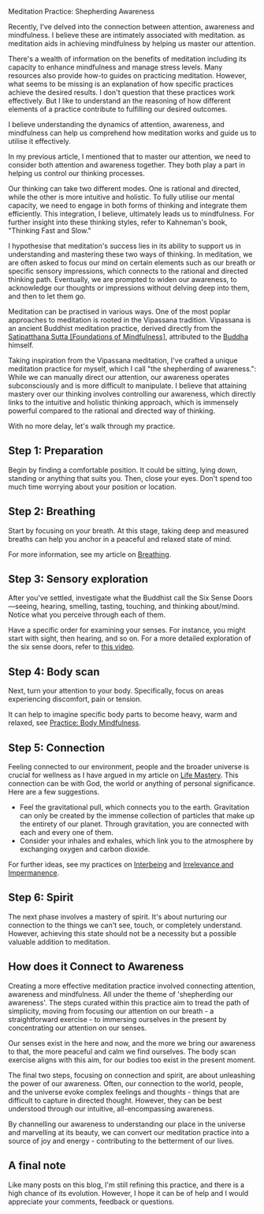
Meditation Practice: Shepherding Awareness


Recently, I've delved into the connection between attention, awareness and mindfulness. I believe these are intimately associated with meditation. as meditation aids in achieving mindfulness by helping us master our attention.

There's a wealth of information on the benefits of meditation including its capacity to enhance mindfulness and manage stress levels. Many resources also provide how-to guides on practicing meditation. However, what seems to be missing is an explanation of how specific practices achieve the desired results. I don't question that these practices work effectively. But I like to understand an the reasoning of how different elements of a practice contribute to fulfilling our desired outcomes.

I believe understanding the dynamics of attention, awareness, and mindfulness can help us comprehend how meditation works and guide us to utilise it effectively.

In my previous article, I mentioned that to master our attention, we need to consider both attention and awareness together. They both play a part in helping us control our thinking processes.

Our thinking can take two different modes. One is rational and directed, while the other is more intuitive and holistic. To fully utilise our mental capacity, we need to engage in both forms of thinking and integrate them efficiently. This integration, I believe, ultimately leads us to mindfulness. For further insight into these thinking styles, refer to Kahneman's book, "Thinking Fast and Slow."

I hypothesise that meditation's success lies in its ability to support us in understanding and mastering these two ways of thinking. In meditation, we are often asked to focus our mind on certain elements such as our breath or specific sensory impressions, which connects to the rational and directed thinking path. Eventually, we are prompted to widen our awareness, to acknowledge our thoughts or impressions without delving deep into them, and then to let them go.

Meditation can be practised in various ways. One of the most poplar approaches to meditation is rooted in the Vipassana tradition. Vipassana is an ancient Buddhist meditation practice, derived directly from the [Satipatthana Sutta [Foundations of Mindfulness]](https://tricycle.org/trikedaily/satipatthana-sutta-mindfulness/), attributed to the [Buddha](https://tricycle.org/beginners/buddhism/who-was-the-buddha/) himself.

Taking inspiration from the Vipassana meditation, I've crafted a unique meditation practice for myself, which I call "the shepherding of awareness.": While we can manually direct our attention, our awareness operates subconsciously and is more difficult to manipulate. I believe that attaining mastery over our thinking involves controlling our awareness, which directly links to the intuitive and holistic thinking approach, which is immensely powerful compared to the rational and directed way of thinking.

With no more delay, let's walk through my practice.

## Step 1: Preparation

Begin by finding a comfortable position. It could be sitting, lying down, standing or anything that suits you. Then, close your eyes. Don't spend too much time worrying about your position or location.

## Step 2: Breathing

Start by focusing on your breath. At this stage, taking deep and measured breaths can help you anchor in a peaceful and relaxed state of mind.

For more information, see my article on [Breathing](https://maxrohde.com/2019/07/06/breathing).

## Step 3: Sensory exploration

After you've settled, investigate what the Buddhist call the Six Sense Doors—seeing, hearing, smelling, tasting, touching, and thinking about/mind. Notice what you perceive through each of them.

Have a specific order for examining your senses. For instance, you might start with sight, then hearing, and so on. For a more detailed exploration of the six sense doors, refer to [this video](https://www.robphillipsyoga.com/blog/2020/7/27/noting-the-six-sense-doors-simple-vipassana-for-beginners-15-minute-mahasi-style-guided-meditation).

## Step 4: Body scan

Next, turn your attention to your body. Specifically, focus on areas experiencing discomfort, pain or tension.

It can help to imagine specific body parts to become heavy, warm and relaxed, see [Practice: Body Mindfulness](https://maxrohde.com/2019/03/23/practice-body-mindfulness).

## Step 5: Connection

Feeling connected to our environment, people and the broader universe is crucial for wellness as I have argued in my article on [Life Mastery](https://maxrohde.com/2023/08/13/framework-life-mastery-v01). This connection can be with God, the world or anything of personal significance. Here are a few suggestions.

- Feel the gravitational pull, which connects you to the earth. Gravitation can only be created by the immense collection of particles that make up the entirety of our planet. Through gravitation, you are connected with each and every one of them.
- Consider your inhales and exhales, which link you to the atmosphere by exchanging oxygen and carbon dioxide.

For further ideas, see my practices on [Interbeing](https://maxrohde.com/2019/04/27/practice-interbeing) and [Irrelevance and Impermanence](https://maxrohde.com/2019/05/18/practice-irrelevance-and-impermanence).

## Step 6: Spirit

The next phase involves a mastery of spirit. It's about nurturing our connection to the things we can't see, touch, or completely understand. However, achieving this state should not be a necessity but a possible valuable addition to meditation.

## How does it Connect to Awareness

Creating a more effective meditation practice involved connecting attention, awareness and mindfulness. All under the theme of 'shepherding our awareness'. The steps curated within this practice aim to tread the path of simplicity, moving from focusing our attention on our breath - a straightforward exercise - to immersing ourselves in the present by concentrating our attention on our senses.

Our senses exist in the here and now, and the more we bring our awareness to that, the more peaceful and calm we find ourselves. The body scan exercise aligns with this aim, for our bodies too exist in the present moment.

The final two steps, focusing on connection and spirit, are about unleashing the power of our awareness. Often, our connection to the world, people, and the universe evoke complex feelings and thoughts - things that are difficult to capture in directed thought. However, they can be best understood through our intuitive, all-encompassing awareness.

By channelling our awareness to understanding our place in the universe and marvelling at its beauty, we can convert our meditation practice into a source of joy and energy - contributing to the betterment of our lives. 

## A final note

Like many posts on this blog, I'm still refining this practice, and there is a high chance of its evolution. However, I hope it can be of help and I would appreciate your comments, feedback or questions.